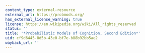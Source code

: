 ```yaml
---
content_type: external-resource
external_url: https://probmods.org/
has_external_license_warning: true
license: https://en.wikipedia.org/wiki/All_rights_reserved
status: ''
title: '*Probabilistic Models of Cognition, Second Edition*'
uid: cf9d6445-8d5b-43e0-bf7e-b88b92bb5ae2
wayback_url: ''
---
```

